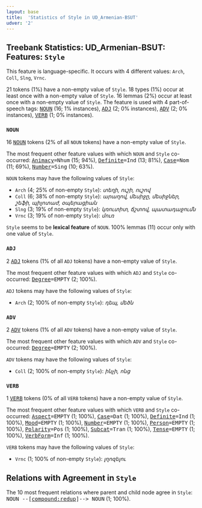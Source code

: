 ```yaml
---
layout: base
title:  'Statistics of Style in UD_Armenian-BSUT'
udver: '2'
---
```


## Treebank Statistics: UD_Armenian-BSUT: Features: `Style`

This feature is language-specific.
It occurs with 4 different values: `Arch`, `Coll`, `Slng`, `Vrnc`.

21 tokens (1%) have a non-empty value of `Style`.
18 types (1%) occur at least once with a non-empty value of `Style`.
16 lemmas (2%) occur at least once with a non-empty value of `Style`.
The feature is used with 4 part-of-speech tags: <tt><a href="hy_bsut-pos-NOUN.html">NOUN</a></tt> (16; 1% instances), <tt><a href="hy_bsut-pos-ADJ.html">ADJ</a></tt> (2; 0% instances), <tt><a href="hy_bsut-pos-ADV.html">ADV</a></tt> (2; 0% instances), <tt><a href="hy_bsut-pos-VERB.html">VERB</a></tt> (1; 0% instances).

### `NOUN`

16 <tt><a href="hy_bsut-pos-NOUN.html">NOUN</a></tt> tokens (2% of all `NOUN` tokens) have a non-empty value of `Style`.

The most frequent other feature values with which `NOUN` and `Style` co-occurred: <tt><a href="hy_bsut-feat-Animacy.html">Animacy</a></tt><tt>=Nhum</tt> (15; 94%), <tt><a href="hy_bsut-feat-Definite.html">Definite</a></tt><tt>=Ind</tt> (13; 81%), <tt><a href="hy_bsut-feat-Case.html">Case</a></tt><tt>=Nom</tt> (11; 69%), <tt><a href="hy_bsut-feat-Number.html">Number</a></tt><tt>=Sing</tt> (10; 63%).

`NOUN` tokens may have the following values of `Style`:

* `Arch` (4; 25% of non-empty `Style`): <em>տեղի, ուշի, ուշով</em>
* `Coll` (6; 38% of non-empty `Style`): <em>արաղով, մեսիջը, մեսիջներ, շեֆի, պիլոտաժ, օպերացիան</em>
* `Slng` (3; 19% of non-empty `Style`): <em>կռուտիտ, ճշտով, պատադաջումն</em>
* `Vrnc` (3; 19% of non-empty `Style`): <em>մուռ</em>

`Style` seems to be **lexical feature** of `NOUN`. 100% lemmas (11) occur only with one value of `Style`.

### `ADJ`

2 <tt><a href="hy_bsut-pos-ADJ.html">ADJ</a></tt> tokens (1% of all `ADJ` tokens) have a non-empty value of `Style`.

The most frequent other feature values with which `ADJ` and `Style` co-occurred: <tt><a href="hy_bsut-feat-Degree.html">Degree</a></tt><tt>=EMPTY</tt> (2; 100%).

`ADJ` tokens may have the following values of `Style`:

* `Arch` (2; 100% of non-empty `Style`): <em>դեպ, մեծն</em>

### `ADV`

2 <tt><a href="hy_bsut-pos-ADV.html">ADV</a></tt> tokens (1% of all `ADV` tokens) have a non-empty value of `Style`.

The most frequent other feature values with which `ADV` and `Style` co-occurred: <tt><a href="hy_bsut-feat-Degree.html">Degree</a></tt><tt>=EMPTY</tt> (2; 100%).

`ADV` tokens may have the following values of `Style`:

* `Coll` (2; 100% of non-empty `Style`): <em>ինչի, ոնց</em>

### `VERB`

1 <tt><a href="hy_bsut-pos-VERB.html">VERB</a></tt> tokens (0% of all `VERB` tokens) have a non-empty value of `Style`.

The most frequent other feature values with which `VERB` and `Style` co-occurred: <tt><a href="hy_bsut-feat-Aspect.html">Aspect</a></tt><tt>=EMPTY</tt> (1; 100%), <tt><a href="hy_bsut-feat-Case.html">Case</a></tt><tt>=Dat</tt> (1; 100%), <tt><a href="hy_bsut-feat-Definite.html">Definite</a></tt><tt>=Ind</tt> (1; 100%), <tt><a href="hy_bsut-feat-Mood.html">Mood</a></tt><tt>=EMPTY</tt> (1; 100%), <tt><a href="hy_bsut-feat-Number.html">Number</a></tt><tt>=EMPTY</tt> (1; 100%), <tt><a href="hy_bsut-feat-Person.html">Person</a></tt><tt>=EMPTY</tt> (1; 100%), <tt><a href="hy_bsut-feat-Polarity.html">Polarity</a></tt><tt>=Pos</tt> (1; 100%), <tt><a href="hy_bsut-feat-Subcat.html">Subcat</a></tt><tt>=Tran</tt> (1; 100%), <tt><a href="hy_bsut-feat-Tense.html">Tense</a></tt><tt>=EMPTY</tt> (1; 100%), <tt><a href="hy_bsut-feat-VerbForm.html">VerbForm</a></tt><tt>=Inf</tt> (1; 100%).

`VERB` tokens may have the following values of `Style`:

* `Vrnc` (1; 100% of non-empty `Style`): <em>լղոզելու</em>

## Relations with Agreement in `Style`

The 10 most frequent relations where parent and child node agree in `Style`:
<tt>NOUN --[<tt><a href="hy_bsut-dep-compound-redup.html">compound:redup</a></tt>]--> NOUN</tt> (1; 100%).

